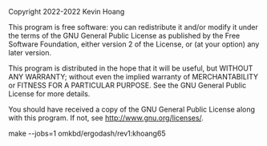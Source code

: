  Copyright 2022-2022 Kevin Hoang

 This program is free software: you can redistribute it and/or modify
 it under the terms of the GNU General Public License as published by
 the Free Software Foundation, either version 2 of the License, or
 (at your option) any later version.

 This program is distributed in the hope that it will be useful,
 but WITHOUT ANY WARRANTY; without even the implied warranty of
 MERCHANTABILITY or FITNESS FOR A PARTICULAR PURPOSE.  See the
 GNU General Public License for more details.

 You should have received a copy of the GNU General Public License
 along with this program.  If not, see <http://www.gnu.org/licenses/>.


make --jobs=1 omkbd/ergodash/rev1:khoang65